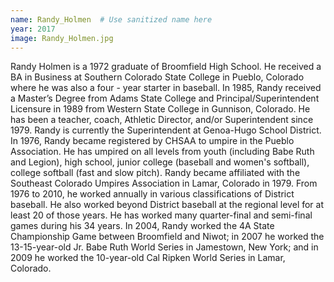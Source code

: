 ```yaml
---
name: Randy_Holmen  # Use sanitized name here
year: 2017
image: Randy_Holmen.jpg
---
```


Randy Holmen is a 1972 graduate of Broomfield High School. He received a BA in Business
at Southern Colorado State College in Pueblo, Colorado where he was also a four - year
starter in baseball. In 1985, Randy received a Master’s Degree from Adams State College
and Principal/Superintendent Licensure in 1989 from Western State College in Gunnison,
Colorado. He has been a teacher, coach, Athletic Director, and/or Superintendent since
1979. Randy is currently the Superintendent at Genoa-Hugo School District.
In 1976, Randy became registered by CHSAA to umpire in the Pueblo Association. He has
umpired on all levels from youth (including Babe Ruth and Legion), high school, junior
college (baseball and women's softball), college softball (fast and slow pitch).
Randy became affiliated with the Southeast Colorado Umpires Association in Lamar,
Colorado in 1979. From 1976 to 2010, he worked annually in various classifications of
District baseball. He also worked beyond District baseball at the regional level for at least 20
of those years. He has worked many quarter-final and semi-final games during his 34 years.
In 2004, Randy worked the 4A State Championship Game between Broomfield and Niwot; in
2007 he worked the 13-15-year-old Jr. Babe Ruth World Series in Jamestown, New York;
and in 2009 he worked the 10-year-old Cal Ripken World Series in Lamar, Colorado.